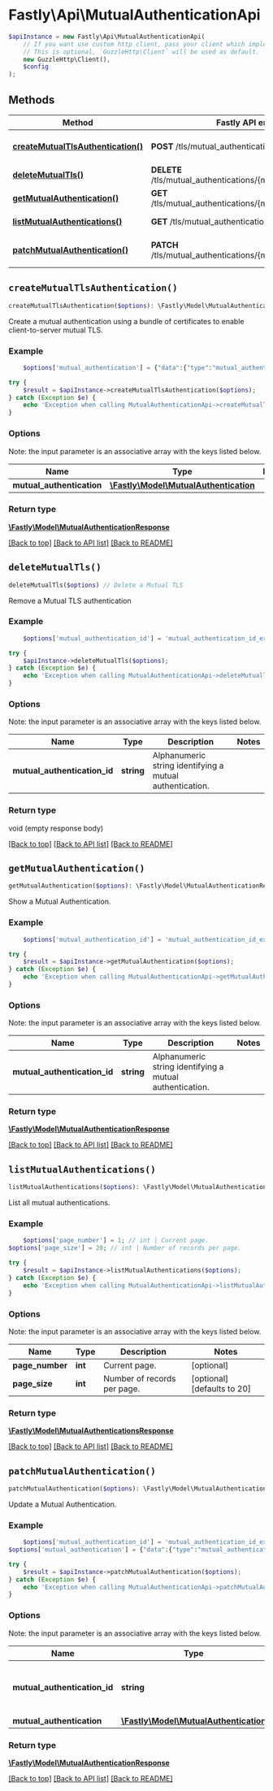 # Fastly\Api\MutualAuthenticationApi


```php
$apiInstance = new Fastly\Api\MutualAuthenticationApi(
    // If you want use custom http client, pass your client which implements `GuzzleHttp\ClientInterface`.
    // This is optional, `GuzzleHttp\Client` will be used as default.
    new GuzzleHttp\Client(),
    $config
);
```

## Methods

Method | Fastly API endpoint | Description
------------- | ------------- | -------------
[**createMutualTlsAuthentication()**](MutualAuthenticationApi.md#createMutualTlsAuthentication) | **POST** /tls/mutual_authentications | Create a Mutual Authentication
[**deleteMutualTls()**](MutualAuthenticationApi.md#deleteMutualTls) | **DELETE** /tls/mutual_authentications/{mutual_authentication_id} | Delete a Mutual TLS
[**getMutualAuthentication()**](MutualAuthenticationApi.md#getMutualAuthentication) | **GET** /tls/mutual_authentications/{mutual_authentication_id} | Get a Mutual Authentication
[**listMutualAuthentications()**](MutualAuthenticationApi.md#listMutualAuthentications) | **GET** /tls/mutual_authentications | List Mutual Authentications
[**patchMutualAuthentication()**](MutualAuthenticationApi.md#patchMutualAuthentication) | **PATCH** /tls/mutual_authentications/{mutual_authentication_id} | Update a Mutual Authentication


## `createMutualTlsAuthentication()`

```php
createMutualTlsAuthentication($options): \Fastly\Model\MutualAuthenticationResponse // Create a Mutual Authentication
```

Create a mutual authentication using a bundle of certificates to enable client-to-server mutual TLS.

### Example
```php
    $options['mutual_authentication'] = {"data":{"type":"mutual_authentication","attributes":{"cert_bundle":"-----BEGIN CERTIFICATE-----\n...\n-----END CERTIFICATE-----\n","name":"Mutual Authentication A"}}}; // \Fastly\Model\MutualAuthentication

try {
    $result = $apiInstance->createMutualTlsAuthentication($options);
} catch (Exception $e) {
    echo 'Exception when calling MutualAuthenticationApi->createMutualTlsAuthentication: ', $e->getMessage(), PHP_EOL;
}
```

### Options

Note: the input parameter is an associative array with the keys listed below.

Name | Type | Description  | Notes
------------- | ------------- | ------------- | -------------
**mutual_authentication** | [**\Fastly\Model\MutualAuthentication**](../Model/MutualAuthentication.md) |  | [optional]

### Return type

[**\Fastly\Model\MutualAuthenticationResponse**](../Model/MutualAuthenticationResponse.md)

[[Back to top]](#) [[Back to API list]](../../README.md#endpoints)
[[Back to README]](../../README.md)

## `deleteMutualTls()`

```php
deleteMutualTls($options) // Delete a Mutual TLS
```

Remove a Mutual TLS authentication

### Example
```php
    $options['mutual_authentication_id'] = 'mutual_authentication_id_example'; // string | Alphanumeric string identifying a mutual authentication.

try {
    $apiInstance->deleteMutualTls($options);
} catch (Exception $e) {
    echo 'Exception when calling MutualAuthenticationApi->deleteMutualTls: ', $e->getMessage(), PHP_EOL;
}
```

### Options

Note: the input parameter is an associative array with the keys listed below.

Name | Type | Description  | Notes
------------- | ------------- | ------------- | -------------
**mutual_authentication_id** | **string** | Alphanumeric string identifying a mutual authentication. |

### Return type

void (empty response body)

[[Back to top]](#) [[Back to API list]](../../README.md#endpoints)
[[Back to README]](../../README.md)

## `getMutualAuthentication()`

```php
getMutualAuthentication($options): \Fastly\Model\MutualAuthenticationResponse // Get a Mutual Authentication
```

Show a Mutual Authentication.

### Example
```php
    $options['mutual_authentication_id'] = 'mutual_authentication_id_example'; // string | Alphanumeric string identifying a mutual authentication.

try {
    $result = $apiInstance->getMutualAuthentication($options);
} catch (Exception $e) {
    echo 'Exception when calling MutualAuthenticationApi->getMutualAuthentication: ', $e->getMessage(), PHP_EOL;
}
```

### Options

Note: the input parameter is an associative array with the keys listed below.

Name | Type | Description  | Notes
------------- | ------------- | ------------- | -------------
**mutual_authentication_id** | **string** | Alphanumeric string identifying a mutual authentication. |

### Return type

[**\Fastly\Model\MutualAuthenticationResponse**](../Model/MutualAuthenticationResponse.md)

[[Back to top]](#) [[Back to API list]](../../README.md#endpoints)
[[Back to README]](../../README.md)

## `listMutualAuthentications()`

```php
listMutualAuthentications($options): \Fastly\Model\MutualAuthenticationsResponse // List Mutual Authentications
```

List all mutual authentications.

### Example
```php
    $options['page_number'] = 1; // int | Current page.
$options['page_size'] = 20; // int | Number of records per page.

try {
    $result = $apiInstance->listMutualAuthentications($options);
} catch (Exception $e) {
    echo 'Exception when calling MutualAuthenticationApi->listMutualAuthentications: ', $e->getMessage(), PHP_EOL;
}
```

### Options

Note: the input parameter is an associative array with the keys listed below.

Name | Type | Description  | Notes
------------- | ------------- | ------------- | -------------
**page_number** | **int** | Current page. | [optional]
**page_size** | **int** | Number of records per page. | [optional] [defaults to 20]

### Return type

[**\Fastly\Model\MutualAuthenticationsResponse**](../Model/MutualAuthenticationsResponse.md)

[[Back to top]](#) [[Back to API list]](../../README.md#endpoints)
[[Back to README]](../../README.md)

## `patchMutualAuthentication()`

```php
patchMutualAuthentication($options): \Fastly\Model\MutualAuthenticationResponse // Update a Mutual Authentication
```

Update a Mutual Authentication.

### Example
```php
    $options['mutual_authentication_id'] = 'mutual_authentication_id_example'; // string | Alphanumeric string identifying a mutual authentication.
$options['mutual_authentication'] = {"data":{"type":"mutual_authentication","attributes":{"cert_bundle":"-----BEGIN CERTIFICATE-----\n...\n-----END CERTIFICATE-----\n","enforced":false,"name":"Mutual Authentication B"}}}; // \Fastly\Model\MutualAuthentication

try {
    $result = $apiInstance->patchMutualAuthentication($options);
} catch (Exception $e) {
    echo 'Exception when calling MutualAuthenticationApi->patchMutualAuthentication: ', $e->getMessage(), PHP_EOL;
}
```

### Options

Note: the input parameter is an associative array with the keys listed below.

Name | Type | Description  | Notes
------------- | ------------- | ------------- | -------------
**mutual_authentication_id** | **string** | Alphanumeric string identifying a mutual authentication. |
**mutual_authentication** | [**\Fastly\Model\MutualAuthentication**](../Model/MutualAuthentication.md) |  | [optional]

### Return type

[**\Fastly\Model\MutualAuthenticationResponse**](../Model/MutualAuthenticationResponse.md)

[[Back to top]](#) [[Back to API list]](../../README.md#endpoints)
[[Back to README]](../../README.md)
